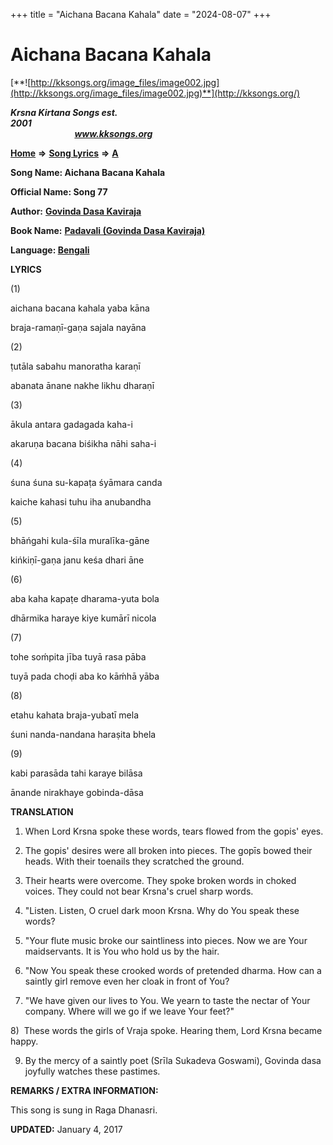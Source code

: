 +++
title = "Aichana Bacana Kahala"
date = "2024-08-07"
+++

# Aichana Bacana Kahala
[**![http://kksongs.org/image_files/image002.jpg](http://kksongs.org/image_files/image002.jpg)**](http://kksongs.org/)

**_Krsna Kirtana Songs est. 2001_**                                                                                                                                                 **_www.kksongs.org_**

[**Home**](http://kksongs.org/) **⇒** [**Song Lyrics**](http://kksongs.org/lyrics.html) **⇒** [**A**](http://kksongs.org/songs/song_a.html)

**Song Name: Aichana Bacana Kahala**

**Official Name: Song 77**

**Author:** [**Govinda Dasa Kaviraja**](http://kksongs.org/authors/list/govindadasa.html)

**Book Name:** **[Padavali (Govinda Dasa Kaviraja)](http://kksongs.org/authors/literature/padavali.html)**

**Language: [Bengali](http://kksongs.org/language/list/bengali.html)**

**LYRICS**

(1)

aichana bacana kahala yaba kāna

braja-ramaṇī-gaṇa sajala nayāna

(2)

ṭutāla sabahu manoratha karaṇī

abanata ānane nakhe likhu dharaṇī

(3)

ākula antara gadagada kaha-i

akaruṇa bacana biśikha nāhi saha-i

(4)

śuna śuna su-kapaṭa śyāmara canda

kaiche kahasi tuhu iha anubandha

(5)

bhāńgahi kula-śīla muralīka-gāne

kińkiṇī-gaṇa janu keśa dhari āne

(6)

aba kaha kapaṭe dharama-yuta bola

dhārmika haraye kiye kumārī nicola

(7)

tohe soḿpita jība tuyā rasa pāba

tuyā pada choḍi aba ko kāḿhā yāba

(8)

etahu kahata braja-yubatī mela

śuni nanda-nandana haraṣita bhela

(9)

kabi parasāda tahi karaye bilāsa

ānande nirakhaye gobinda-dāsa

**TRANSLATION**

1) When Lord Krsna spoke these words, tears flowed from the gopis' eyes.

2) The gopis' desires were all broken into pieces. The gopīs bowed their heads. With their toenails they scratched the ground.

3) Their hearts were overcome. They spoke broken words in choked voices. They could not bear Krsna's cruel sharp words.

4) "Listen. Listen, O cruel dark moon Krsna. Why do You speak these words?

5) "Your flute music broke our saintliness into pieces. Now we are Your maidservants. It is You who hold us by the hair.

6) "Now You speak these crooked words of pretended dharma. How can a saintly girl remove even her cloak in front of You?

7) "We have given our lives to You. We yearn to taste the nectar of Your company. Where will we go if we leave Your feet?"

8)  These words the girls of Vraja spoke. Hearing them, Lord Krsna became happy.

9) By the mercy of a saintly poet (Srīla Sukadeva Goswami), Govinda dasa joyfully watches these pastimes.

**REMARKS / EXTRA INFORMATION:**

This song is sung in Raga Dhanasri.

**UPDATED:** January 4, 2017